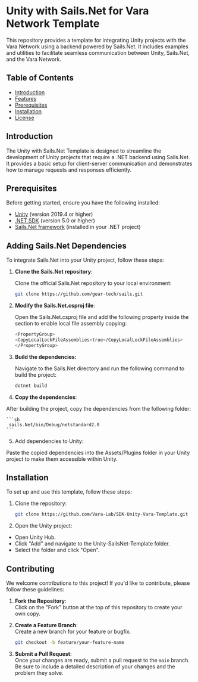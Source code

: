 # Unity with Sails.Net for Vara Network Template

This repository provides a template for integrating Unity projects with the Vara Network using a backend powered by Sails.Net. It includes examples and utilities to facilitate seamless communication between Unity, Sails.Net, and the Vara Network.


## Table of Contents

- [Introduction](#introduction)
- [Features](#features)
- [Prerequisites](#prerequisites)
- [Installation](#installation)
- [License](#license)

## Introduction

The Unity with Sails.Net Template is designed to streamline the development of Unity projects that require a .NET backend using Sails.Net. It provides a basic setup for client-server communication and demonstrates how to manage requests and responses efficiently.

## Prerequisites

Before getting started, ensure you have the following installed:

- [Unity](https://unity.com/) (version 2019.4 or higher)
- [.NET SDK](https://dotnet.microsoft.com/download) (version 5.0 or higher)
- [Sails.Net framework](https://github.com/gear-tech/sails.git) (installed in your .NET project)

## Adding Sails.Net Dependencies

To integrate Sails.Net into your Unity project, follow these steps:

1. **Clone the Sails.Net repository**:

   Clone the official Sails.Net repository to your local environment:

   ```sh
   git clone https://github.com/gear-tech/sails.git
   ```
2. **Modify the Sails.Net.csproj file**:

    Open the Sails.Net.csproj file and add the following property inside the <PropertyGroup> section to enable local file assembly copying:
    ```sh
    <PropertyGroup>
    <CopyLocalLockFileAssemblies>true</CopyLocalLockFileAssemblies>
    </PropertyGroup>
    ```
3. **Build the dependencies:**

    Navigate to the Sails.Net directory and run the following command to build the project:
    
    ```sh
    dotnet build
    ```
4. **Copy the dependencies**:

After building the project, copy the dependencies from the following folder:
    
    ```sh
     sails.Net/bin/Debug/netstandard2.0
    ```
5. Add dependencies to Unity:

 Paste the copied dependencies into the Assets/Plugins folder in your Unity project to make them accessible within Unity.


## Installation

To set up and use this template, follow these steps:

1. Clone the repository:

   ```sh
   git clone https://github.com/Vara-Lab/SDK-Unity-Vara-Template.git
   ```
2. Open the Unity project:

- Open Unity Hub.
- Click "Add" and navigate to the Unity-SailsNet-Template folder.
- Select the folder and click "Open".

## Contributing

We welcome contributions to this project! If you'd like to contribute, please follow these guidelines:

1. **Fork the Repository**:  
   Click on the "Fork" button at the top of this repository to create your own copy.

2. **Create a Feature Branch**:  
   Create a new branch for your feature or bugfix.
   ```bash
   git checkout -b feature/your-feature-name
   ```

3. **Submit a Pull Request**:  
   Once your changes are ready, submit a pull request to the `main` branch. Be sure to include a detailed description of your changes and the problem they solve.